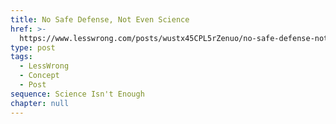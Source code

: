 ```yaml
---
title: No Safe Defense, Not Even Science
href: >-
  https://www.lesswrong.com/posts/wustx45CPL5rZenuo/no-safe-defense-not-even-science
type: post
tags:
  - LessWrong
  - Concept
  - Post
sequence: Science Isn't Enough
chapter: null
---
```


